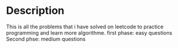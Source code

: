 # Description
This is all the problems that i have solved on leetcode to practice programming and learn more algorithme.
first phase: easy questions
Second phse: medium questions 

